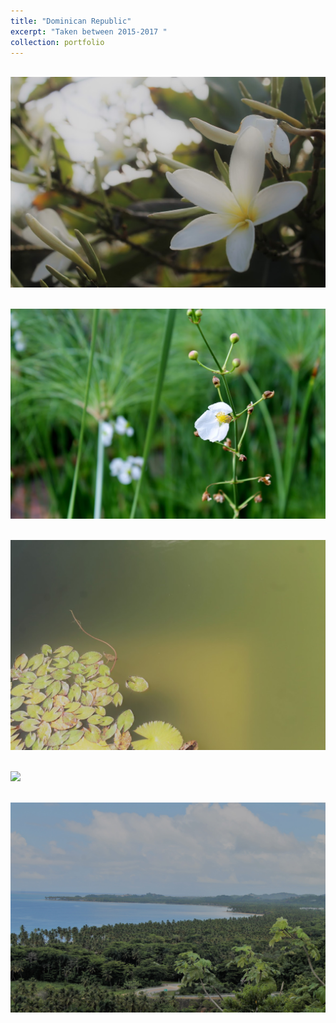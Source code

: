 ```yaml
---
title: "Dominican Republic"
excerpt: "Taken between 2015-2017 "
collection: portfolio
---
```



<br/><img src='/images/DR1.jpg'>

<br/><img src='/images/DR3.jpg'>

<br/><img src='/images/DR2.jpg'>

<br/><img src='/images/DR5.JPG'>

<br/><img src='/images/DR4.JPG'>
